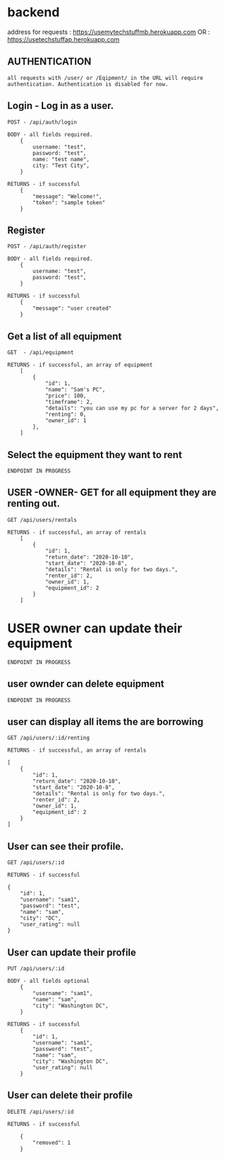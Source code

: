 # backend
address for requests : https://usemytechstuffmb.herokuapp.com
                OR   : https://usetechstuffap.herokuapp.com


## AUTHENTICATION 
    all requests with /user/ or /Eqipment/ in the URL will require authentication. Authentication is disabled for now.

## Login - Log in as a user. 
    POST - /api/auth/login

    BODY - all fields required.
        {
            username: "test",
            password: "test",
            name: "test name",
            city: "Test City",
        }

    RETURNS - if successful
        {
            "message": "Welcome!",
            "token": "sample token"
        }

## Register
    POST - /api/auth/register

    BODY - all fields required. 
        {
            username: "test",
            password: "test",
        }

    RETURNS - if successful
        {
            "message": "user created"
        }


## Get a list of all equipment
    GET  - /api/equipment
     
    RETURNS - if successful, an array of equipment
        [
            {
                "id": 1,
                "name": "Sam's PC",
                "price": 100,
                "timeframe": 2,
                "details": "you can use my pc for a server for 2 days",
                "renting": 0,
                "owner_id": 1
            },
        ]

## Select the equipment they want to rent 
    ENDPOINT IN PROGRESS


## USER -OWNER- GET for all equipment they are renting out.
    GET /api/users/rentals

    RETURNS - if successful, an array of rentals
        [
            {
                "id": 1,
                "return_date": "2020-10-10",
                "start_date": "2020-10-8",
                "details": "Rental is only for two days.",
                "renter_id": 2,
                "owner_id": 1,
                "equipment_id": 2
            }
        ]

# USER owner can update their equipment
    ENDPOINT IN PROGRESS

## user ownder can delete equipment
    ENDPOINT IN PROGRESS


## user can display all items the are borrowing
    GET /api/users/:id/renting

    RETURNS - if successful, an array of rentals

    [
        {
            "id": 1,
            "return_date": "2020-10-10",
            "start_date": "2020-10-8",
            "details": "Rental is only for two days.",
            "renter_id": 2,
            "owner_id": 1,
            "equipment_id": 2
        }
    ]

## User can see their profile.
    GET /api/users/:id

    RETURNS - if successful

    {
        "id": 1,
        "username": "sam1",
        "password": "test",
        "name": "sam",
        "city": "DC",
        "user_rating": null
    }

## User can update their profile
    PUT /api/users/:id

    BODY - all fields optional
        {
            "username": "sam1",
            "name": "sam",
            "city": "Washington DC",
        }

    RETURNS - if successful
        {
            "id": 1,
            "username": "sam1",
            "password": "test",
            "name": "sam",
            "city": "Washington DC",
            "user_rating": null
        }

## User can delete their profile
    DELETE /api/users/:id

    RETURNS - if successful

        {
            "removed": 1
        }

